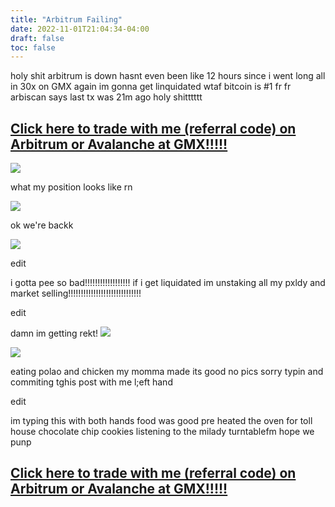 ```yaml
---
title: "Arbitrum Failing"
date: 2022-11-01T21:04:34-04:00
draft: false
toc: false
---
```


holy shit arbitrum is down hasnt even been like 12 hours since i went long all in 30x on GMX again im gonna get linquidated wtaf bitcoin is #1 fr fr arbiscan says last tx was 21m ago holy shitttttt

## [Click here to trade with me (referral code) on Arbitrum or Avalanche at GMX!!!!!](https://share.gmx.io/api/s?id=krfwoao8sxwvp0pevyuo&ref=boro)  

![](/msedge_TdOzY9wpjv.png)  

what my position looks like rn  

![](/msedge_cwzQSaiYko.png)  


ok we're backk

![](/msedge_sltNqJn5KU.gif)  


edit  

i gotta pee so bad!!!!!!!!!!!!!!!!!! if i get liquidated im unstaking all my pxldy and market selling!!!!!!!!!!!!!!!!!!!!!!!!!!!!!  


edit

damn im getting rekt! ![](https://www.tradingview.com/x/nyfhORYi/)


![](/msedge_EZcrtKgp3b.png)  


eating polao and chicken my momma made its good no pics sorry typin and commiting tghis post with me l;eft hand  

edit  

im typing this with both hands food was good pre heated the oven for  toll house chocolate chip cookies listening to the milady turntablefm hope we punp

## [Click here to trade with me (referral code) on Arbitrum or Avalanche at GMX!!!!!](https://share.gmx.io/api/s?id=krfwoao8sxwvp0pevyuo&ref=boro)  
